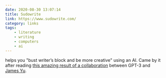 ```yaml
---
date: 2020-08-30 13:07:14
title: Sudowrite
link: https://www.sudowrite.com/
category: links
tags:
    - literature
    - writing
    - computers
    - ai
---
```


helps you "bust writer’s block and be more creative" using an AI. Came by it after reading [this amazing result of a collaboration](https://jamesyu.org/singular/) between GPT-3 and [James Yu](https://www.jamesyu.org/).
